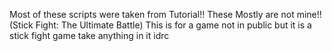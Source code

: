 Most of these scripts were taken from Tutorial!!
These Mostly are not mine!!
(Stick Fight: The Ultimate Battle)
This is for a game not in public
but it is a stick fight game
take anything in it idrc
